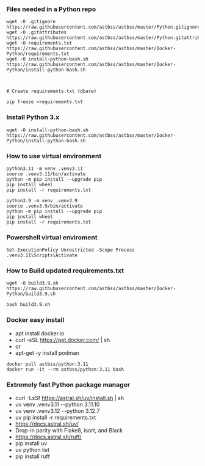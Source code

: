 ### Files needed in a Python repo
```
wget -O .gitignore https://raw.githubusercontent.com/astbss/astbss/master/Python.gitignore
wget -O .gitattributes https://raw.githubusercontent.com/astbss/astbss/master/Python.gitattributes
wget -O requirements.txt https://raw.githubusercontent.com/astbss/astbss/master/Docker-Python/requirements.txt
wget -O install-python-bash.sh https://raw.githubusercontent.com/astbss/astbss/master/Docker-Python/install-python-bash.sh



# Create requirements.txt (dbare)

pip freeze >requirements.txt
```

### Install Python 3.x
```
wget -O install-python-bash.sh https://raw.githubusercontent.com/astbss/astbss/master/Docker-Python/install-python-bash.sh
```

### How to use virtual environment 
```
python3.11 -m venv .venv3.11
source .venv3.11/bin/activate
python -m pip install --upgrade pip
pip install wheel
pip install -r requirements.txt
```

```
python3.9 -m venv .venv3.9
source .venv3.9/bin/activate
python -m pip install --upgrade pip
pip install wheel
pip install -r requirements.txt
```

### Powershell virtual enviroment
```
Set-ExecutionPolicy Unrestricted -Scope Process
.venv3.11\Scripts\Activate
```

### How to Build updated requirements.txt
```
wget -O build3.9.sh https://raw.githubusercontent.com/astbss/astbss/master/Docker-Python/build3.9.sh

bash build3.9.sh
```

### Docker easy install
- apt  install docker.io
- curl -sSL https://get.docker.com/ | sh
- or
- apt-get -y install podman

```
docker pull astbss/python:3.11
docker run -it --rm astbss/python:3.11 bash
```

### Extremely fast Python package manager
- curl -LsSf https://astral.sh/uv/install.sh | sh
- uv venv .venv3.11 --python 3.11.10
- uv venv .venv3.12 --python 3.12.7
- uv pip install -r requirements.txt
- https://docs.astral.sh/uv/
- Drop-in parity with Flake8, isort, and Black
- https://docs.astral.sh/ruff/
- pip install uv
- uv python list
- pip install ruff

